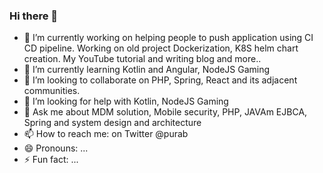 ### Hi there 👋


- 🔭 I’m currently working on helping people to push application using CI CD pipeline. Working on old project Dockerization, K8S helm chart creation. My YouTube tutorial and writing blog and more..
- 🌱 I’m currently learning Kotlin and Angular, NodeJS Gaming
- 👯 I’m looking to collaborate on PHP, Spring, React and its adjacent communities.
- 🤔 I’m looking for help with Kotlin, NodeJS Gaming
- 💬 Ask me about MDM solution, Mobile security, PHP, JAVAm EJBCA, Spring and system design and architecture
- 📫 How to reach me: on Twitter @purab
- 😄 Pronouns: ...
- ⚡ Fun fact: ...

